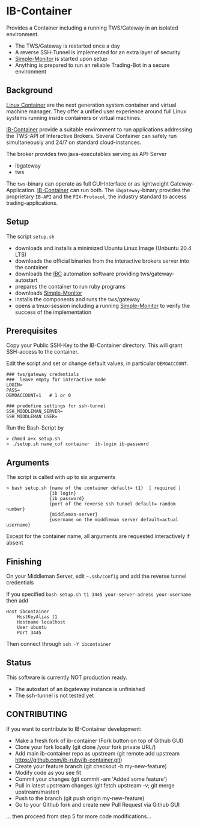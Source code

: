 # IB-Container

Provides a Container including a running TWS/Gateway  in an isolated environment. 

* The TWS/Gateway is restarted once a day
* A reverse SSH-Tunnel is implemented for an extra layer of security
* [Simple-Monitor](https://github.com/ib-ruby/simple-monitor) is started upon setup
* Anything is prepared to run an reliable Trading-Bot in a secure environment

## Background

[Linux Container](https://linuxcontainers.org/)  are the next generation system container and virtual machine manager.
They offer a unified user experience around full Linux systems running inside containers or virtual machines.


[IB-Container](https://github.com/ib-ruby/ib-container) provide a suitable environment to run applications addressing 
the TWS-API of Interactive Brokers. Several Container can safely run simultaneously and 24/7 on standard cloud-instances. 

The broker provides two java-executables serving as API-Server
* ibgateway
* tws

The `tws`-binary can operate as full GUI-Interface or as lightweight Gateway-Application. [IB-Container](https://github.com/ib-ruby/ib-container) can run both.  The `ibgateway`-binary
provides the proprietary `IB-API` and the `FIX-Protocol`, the industry standard to access trading-applications. 

## Setup
The script `setup.sh` 
* downloads and installs a minimized Ubuntu Linux Image  (Unbuntu 20.4 LTS)
* downloads the official binaries from the interactive brokers server into the container
* downloads the [IBC](https://github.com/IbcAlpha/IBC) automation software providing  tws/gateway-autostart
* prepares the container to run ruby programs
* downloads [Simple-Monitor](https://github.com/ib-ruby/simple-monitor) 
* installs the components and runs the tws/gateway
* opens a tmux-session including a running [Simple-Monitor](https://github.com/ib-ruby/simple-monitor) to verify the success of the implementation

## Prerequisites

Copy your Public SSH-Key to the IB-Container directory. This will grant SSH-access to the container.

Edit the script and set or change default values, in particular `DEMOACCOUNT`.

```
### tws/gateway credentials  
###  leave empty for interactive mode
LOGIN=
PASS=
DEMOACCOUNT=1   # 1 or 0

### predefine settings for ssh-tunnel
SSH_MIDDLEMAN_SERVER=
SSH_MIDDLEMAN_USER=
```


Run the Bash-Script by

```
> chmod a+x setup.sh
> ./setup.sh name_cof container  ib-login ib-password
```



## Arguments

The script is called with up to six arguments

```
> bash setup.sh {name of the container default= t1}  [ required ]
                {ib login}
                {ib password}
                {port of the reverse ssh tunnel default= random number}
                {middleman-server}
                {username on the middleman server default=actual username}

```
Except for the container name, all arguments are requested interactively if absent

## Finishing

On your Middleman Server, edit `~.ssh/config` and add the reverse tunnel credentials

If you specified `bash setup.sh t1 3445 your-server-adress your-username` then add
 
```
Host ibcontainer
    HostKeyAlias t1
    Hostname localhost
    User ubuntu
    Port 3445
``` 
Then connect through `ssh -Y ibcontainer`



## Status

This  software is currently NOT production ready. 

* The autostart of an ibgateway instance is unfinished
* The ssh-tunnel is not tested yet



## CONTRIBUTING

If you want to contribute to IB-Container development:

  *  Make a fresh fork of ib-container (Fork button on top of Github GUI)
  *  Clone your fork locally (git clone /your fork private URL/)
  *  Add main ib-container repo as upstream (git remote add upstream https://github.com/ib-ruby/ib-container.git)
  *  Create your feature branch (git checkout -b my-new-feature)
  *  Modify code as you see fit
  *  Commit your changes (git commit -am 'Added some feature')
  *  Pull in latest upstream changes (git fetch upstream -v; git merge upstream/master)
  *  Push to the branch (git push origin my-new-feature)
  *  Go to your Github fork and create new Pull Request via Github GUI

... then proceed from step 5 for more code modifications... 


